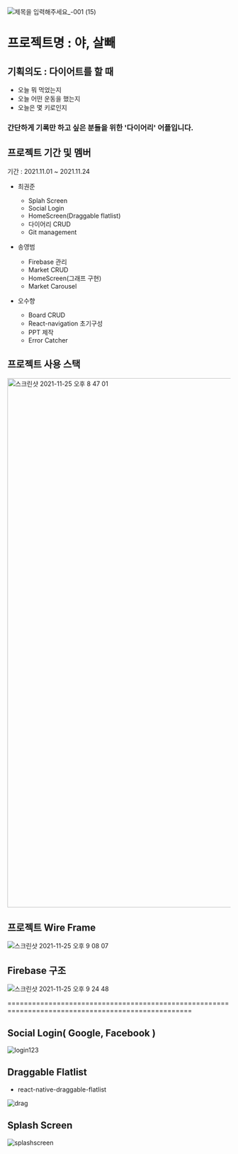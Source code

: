 ![제목을 입력해주세요_-001 (15)](https://user-images.githubusercontent.com/89247938/143434773-85276400-3771-4e4f-ba15-8e22a4ed678c.png)

# 프로젝트명 : 야, 살빼

## 기획의도 : 다이어트를 할 때

- 오늘 뭐 먹었는지
- 오늘 어떤 운동을 했는지
- 오늘은 몇 키로인지
### 간단하게 기록만 하고 싶은 분들을 위한 '다이어리' 어플입니다.

## 프로젝트 기간 및 멤버

기간 : 2021.11.01 ~ 2021.11.24

- 최권준
  - Splah Screen
  - Social Login
  - HomeScreen(Draggable flatlist)
  - 다이어리 CRUD
  - Git management
  
- 송영범
  - Firebase 관리
  - Market CRUD
  - HomeScreen(그래프 구현)
  - Market Carousel

- 오수향
  - Board CRUD
  - React-navigation 초기구성
  - PPT 제작
  - Error Catcher

## 프로젝트 사용 스택
<img width="1194" alt="스크린샷 2021-11-25 오후 8 47 01" src="https://user-images.githubusercontent.com/89247938/143436334-c26406c2-1700-4254-bea8-ef463dfd2a77.png">

## 프로젝트 Wire Frame
![스크린샷 2021-11-25 오후 9 08 07](https://user-images.githubusercontent.com/89247938/143439083-b0aa9cb0-6db8-4580-845a-907bbe9eb6b2.png)

## Firebase 구조
![스크린샷 2021-11-25 오후 9 24 48](https://user-images.githubusercontent.com/89247938/143441344-b38892e3-f912-4876-8fd2-cdb37936f6ba.png)

===================================================================================================

## Social Login( Google, Facebook )
![login123](https://user-images.githubusercontent.com/89247938/143441503-7ec9a1fd-d57d-42dd-a541-62abefa4c095.gif)

## Draggable Flatlist
- react-native-draggable-flatlist

![drag](https://user-images.githubusercontent.com/89247938/143441779-70b34ebc-2af5-47c5-9f95-139b36aa1cd3.gif)

## Splash Screen

![splashscreen](https://user-images.githubusercontent.com/89247938/143442674-2b2d27ff-d9ca-4e73-bbfd-8004a5b8458d.gif)

